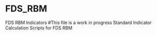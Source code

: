# FDS_RBM
FDS RBM Indicators 
#This file is a work in progress Standard Indicator Calculation Scripts for FDS RBM
